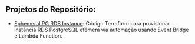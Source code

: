 ## Projetos do Repositório:

- [Ephemeral PG RDS Instance](ephemeral_pg_rds_instance): Código Terraform para provisionar instância RDS PostgreSQL efêmera via automação usando Event Bridge e Lambda Function.
